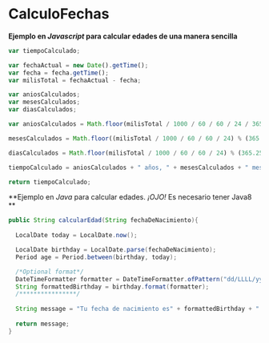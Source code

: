 # CalculoFechas
**Ejemplo en *Javascript* para calcular edades de una manera sencilla**

```javascript
var tiempoCalculado;

var fechaActual = new Date().getTime();
var fecha = fecha.getTime();
var milisTotal = fechaActual - fecha;

var aniosCalculados;
var mesesCalculados;
var diasCalculados;

var aniosCalculados = Math.floor(milisTotal / 1000 / 60 / 60 / 24 / 365.25);

mesesCalculados = Math.floor((milisTotal / 1000 / 60 / 60 / 24) % (365.25/30.42));

diasCalculados = Math.floor(milisTotal / 1000 / 60 / 60 / 24) % (365.25/12);

tiempoCalculado = aniosCalculados + " años, " + mesesCalculados + " meses y " + diasCalculados + " días";

return tiempoCalculado;
```

**Ejemplo en *Java* para calcular edades. *¡OJO!* Es necesario tener Java8 **
```java
public String calcularEdad(String fechaDeNacimiento){
  
  LocalDate today = LocalDate.now();

  LocalDate birthday = LocalDate.parse(fechaDeNacimiento);
  Period age = Period.between(birthday, today);

  /*Optional format*/
  DateTimeFormatter formatter = DateTimeFormatter.ofPattern("dd/LLLL/yy");
  String formattedBirthday = birthday.format(formatter);
  /****************/
  
  String message = "Tu fecha de nacimiento es" + formattedBirthday + " y tienes " + age + "años";
  
  return message;
}
````
